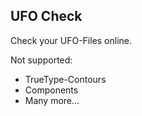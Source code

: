 ## UFO Check
Check your UFO-Files online.

Not supported:
* TrueType-Contours
* Components
* Many more...
